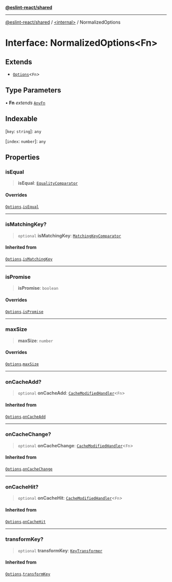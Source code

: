 [**@eslint-react/shared**](../../README.md)

***

[@eslint-react/shared](../../README.md) / [\<internal\>](../README.md) / NormalizedOptions

# Interface: NormalizedOptions\<Fn\>

## Extends

- [`Options`](Options.md)\<`Fn`\>

## Type Parameters

• **Fn** *extends* [`AnyFn`](../type-aliases/AnyFn.md)

## Indexable

\[`key`: `string`\]: `any`

\[`index`: `number`\]: `any`

## Properties

### isEqual

> **isEqual**: [`EqualityComparator`](../type-aliases/EqualityComparator.md)

#### Overrides

[`Options`](Options.md).[`isEqual`](Options.md#isequal)

***

### isMatchingKey?

> `optional` **isMatchingKey**: [`MatchingKeyComparator`](../type-aliases/MatchingKeyComparator.md)

#### Inherited from

[`Options`](Options.md).[`isMatchingKey`](Options.md#ismatchingkey)

***

### isPromise

> **isPromise**: `boolean`

#### Overrides

[`Options`](Options.md).[`isPromise`](Options.md#ispromise)

***

### maxSize

> **maxSize**: `number`

#### Overrides

[`Options`](Options.md).[`maxSize`](Options.md#maxsize)

***

### onCacheAdd?

> `optional` **onCacheAdd**: [`CacheModifiedHandler`](../type-aliases/CacheModifiedHandler.md)\<`Fn`\>

#### Inherited from

[`Options`](Options.md).[`onCacheAdd`](Options.md#oncacheadd)

***

### onCacheChange?

> `optional` **onCacheChange**: [`CacheModifiedHandler`](../type-aliases/CacheModifiedHandler.md)\<`Fn`\>

#### Inherited from

[`Options`](Options.md).[`onCacheChange`](Options.md#oncachechange)

***

### onCacheHit?

> `optional` **onCacheHit**: [`CacheModifiedHandler`](../type-aliases/CacheModifiedHandler.md)\<`Fn`\>

#### Inherited from

[`Options`](Options.md).[`onCacheHit`](Options.md#oncachehit)

***

### transformKey?

> `optional` **transformKey**: [`KeyTransformer`](../type-aliases/KeyTransformer.md)

#### Inherited from

[`Options`](Options.md).[`transformKey`](Options.md#transformkey)
